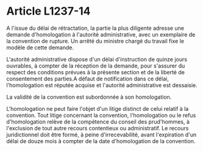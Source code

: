 # Article L1237-14

A l'issue du délai de rétractation, la partie la plus diligente adresse une demande d'homologation à l'autorité administrative, avec un exemplaire de la convention de rupture. Un arrêté du ministre chargé du travail fixe le modèle de cette demande. 

L'autorité administrative dispose d'un délai d'instruction de quinze jours ouvrables, à compter de la réception de la demande, pour s'assurer du respect des conditions prévues à la présente section et de la liberté de consentement des parties.A défaut de notification dans ce délai, l'homologation est réputée acquise et l'autorité administrative est dessaisie. 

La validité de la convention est subordonnée à son homologation. 

L'homologation ne peut faire l'objet d'un litige distinct de celui relatif à la convention. Tout litige concernant la convention, l'homologation ou le refus d'homologation relève de la compétence du conseil des prud'hommes, à l'exclusion de tout autre recours contentieux ou administratif. Le recours juridictionnel doit être formé, à peine d'irrecevabilité, avant l'expiration d'un délai de douze mois à compter de la date d'homologation de la convention.